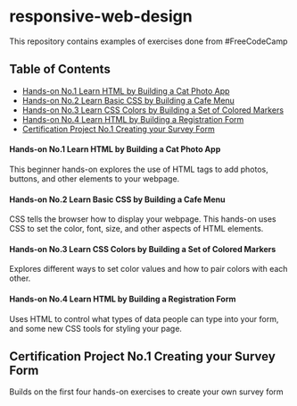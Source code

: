 # responsive-web-design

This repository contains examples of exercises done from #FreeCodeCamp 

## Table of Contents

- [Hands-on No.1 Learn HTML by Building a Cat Photo App](#Hands-on-No.1)
- [Hands-on No.2 Learn Basic CSS by Building a Cafe Menu](#Hands-on-No.2)
- [Hands-on No.3 Learn CSS Colors by Building a Set of Colored Markers](#Hands-on-No.3)
- [Hands-on No.4 Learn HTML by Building a Registration Form](#Hands-on-No.4)
- [Certification Project No.1 Creating your Survey Form](#Project-No.1)

#### Hands-on No.1 Learn HTML by Building a Cat Photo App
This beginner hands-on explores the use of HTML tags to add photos, buttons, and other elements to your webpage.

#### Hands-on No.2 Learn Basic CSS by Building a Cafe Menu
CSS tells the browser how to display your webpage. This hands-on uses CSS to set the color, font, size, and other aspects of HTML elements.

#### Hands-on No.3 Learn CSS Colors by Building a Set of Colored Markers
Explores different ways to set color values and how to pair colors with each other.

#### Hands-on No.4 Learn HTML by Building a Registration Form
Uses HTML to control what types of data people can type into your form, and some new CSS tools for styling your page.

## Certification Project No.1 Creating your Survey Form
Builds on the first four hands-on exercises to create your own survey form

